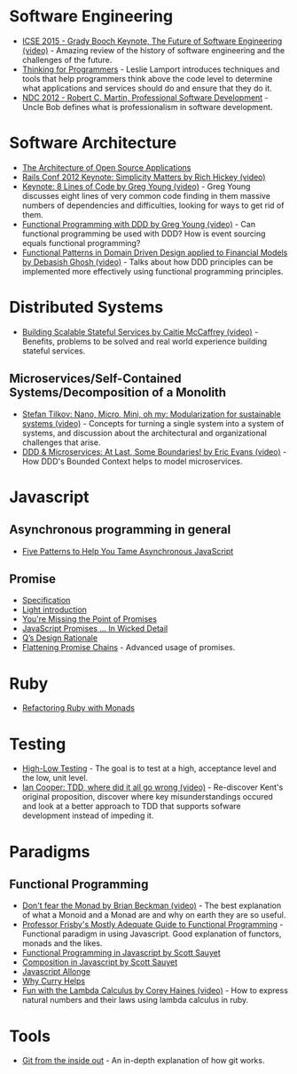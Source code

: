 Software Engineering
=====================
* [ICSE 2015 - Grady Booch Keynote, The Future of Software Engineering (video)](https://www.youtube.com/watch?v=h1TGJJ-F-fE) - Amazing review of the history of software engineering and the challenges of the future.
* [Thinking for Programmers](https://channel9.msdn.com/Events/Build/2014/3-642) - Leslie Lamport introduces techniques and tools that help programmers think above the code level to determine what applications and services should do and ensure that they do it.
* [NDC 2012 - Robert C. Martin, Professional Software Development](https://www.youtube.com/watch?v=zwtg7lIMUaQ) - Uncle Bob defines what is professionalism in software development.

Software Architecture
=====================

* [The Architecture of Open Source Applications](http://aosabook.org/en/index.html)
* [Rails Conf 2012 Keynote: Simplicity Matters by Rich Hickey (video)](https://www.youtube.com/watch?v=rI8tNMsozo0)
* [Keynote: 8 Lines of Code by Greg Young (video)](http://www.infoq.com/presentations/8-lines-code-refactoring) - Greg Young discusses eight lines of very common code finding in them massive numbers of dependencies and difficulties, looking for ways to get rid of them.
* [Functional Programming with DDD by Greg Young (video)](https://skillsmatter.com/skillscasts/3191-ddd-functional-programming) - Can functional programming be used with DDD? How is event sourcing equals functional programming?
* [Functional Patterns in Domain Driven Design applied to Financial Models by Debasish Ghosh (video)](http://www.infoq.com/presentations/functional-ddd-financial) - Talks about how DDD principles can be implemented more effectively using functional programming principles.

Distributed Systems
===================
* [Building Scalable Stateful Services by Caitie McCaffrey (video)](https://www.youtube.com/watch?v=H0i_bXKwujQ) - Benefits, problems to be solved and real world experience building stateful services.

Microservices/Self-Contained Systems/Decomposition of a Monolith
---------------------------

* [Stefan Tilkov: Nano, Micro, Mini, oh my: Modularization for sustainable systems (video)](https://www.youtube.com/watch?v=HYiLzji7MuY) -  Concepts for turning a single system into a system of systems, and discussion about the architectural and organizational challenges that arise.
* [DDD & Microservices: At Last, Some Boundaries! by Eric Evans (video)](https://www.youtube.com/watch?v=yPvef9R3k-M) - How DDD's Bounded Context helps to model microservices.

Javascript
==========

Asynchronous programming in general
-----------------------------------

* [Five Patterns to Help You Tame Asynchronous JavaScript](http://tech.pro/blog/1402/five-patterns-to-help-you-tame-asynchronous-javascript)

Promise
-------

* [Specification](https://promisesaplus.com/)
* [Light introduction](https://www.promisejs.org/)
* [You're Missing the Point of Promises](https://blog.domenic.me/youre-missing-the-point-of-promises/)
* [JavaScript Promises ... In Wicked Detail](http://www.mattgreer.org/articles/promises-in-wicked-detail/)
* [Q’s Design Rationale](https://github.com/kriskowal/q/blob/v1/design/README.js)
* [Flattening Promise Chains](http://solutionoptimist.com/2013/12/27/javascript-promise-chains-2/) - Advanced usage of promises.

Ruby
====

* [Refactoring Ruby with Monads](http://codon.com/refactoring-ruby-with-monads)

Testing
=======

* [High-Low Testing](http://mikepackdev.com/blog_posts/39-high-low-testing) - The goal is to test at a high, acceptance level and the low, unit level.
* [Ian Cooper: TDD, where did it all go wrong (video)](https://vimeo.com/68375232) - Re-discover Kent's original proposition, discover where key misunderstandings occured and look at a better approach to TDD that supports sofware development instead of impeding it.

Paradigms
=========

Functional Programming
----------------------

* [Don't fear the Monad by Brian Beckman (video)](https://www.youtube.com/watch?v=ZhuHCtR3xq8) - The best explanation of what a Monoid and a Monad are and why on earth they are so useful.
* [Professor Frisby's Mostly Adequate Guide to Functional Programming](https://drboolean.gitbooks.io/mostly-adequate-guide/content/ch10.html) - Functional paradigm in using Javascript. Good explanation of functors, monads and the likes.
* [Functional Programming in Javascript by Scott Sauyet](http://scott.sauyet.com/Javascript/Talk/2014/01/FuncProgTalk/#slide-0)
* [Composition in Javascript by Scott Sauyet](http://scott.sauyet.com/Javascript/Talk/Compose/2013-05-22/#slide-0)
* [Javascript Allonge](https://leanpub.com/javascript-allonge/read)
* [Why Curry Helps](https://web.archive.org/web/20140714014530/http://hughfdjackson.com/javascript/why-curry-helps)
* [Fun with the Lambda Calculus by Corey Haines (video)](https://www.youtube.com/watch?v=QPqoFCHpLF4) - How to express natural numbers and their laws using lambda calculus in ruby.

Tools
=====

* [Git from the inside out](https://codewords.recurse.com/issues/two/git-from-the-inside-out) - An in-depth explanation of how git works.
